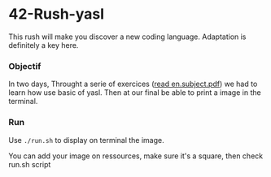 # 42-Rush-yasl
This rush will make you discover a new coding language. Adaptation is definitely a key here.

### Objectif
In two days,
Throught a serie of exercices ([read en.subject.pdf](https://github.com/vportens/petits_programmes/blob/master/YASL/en.subject.pdf)) we had to learn how use basic of yasl.
Then at our final be able to print a image in the terminal.

### Run
Use ```./run.sh``` to display on terminal the image.


You can add your image on ressources, make sure it's a square, then check run.sh script
